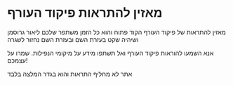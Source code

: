 מאזין להתראות פיקוד העורף 
==============

מאזין להתראות של פיקוד העורף
הקוד פתוח 
והוא כל הזמן משתפר
שלכם 
ליאור גרוסמן
ושיהיה שקט בעזרת השם
ובעזרת השם נחזור לשגרה



אנא השמעו להוראות פיקוד העורף ואל תשתפו מידע על מיקומי הנפילות. 
שמרו על עצמכם!


אתר לא מחליף התראות והוא בגדר המלצה בלבד

